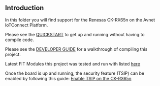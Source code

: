 ## Introduction
 In this folder you will find support for the Renesas CK-RX65n on the Avnet IoTConnect Platform.

 Please see the [QUICKSTART](https://github.com/avnet-iotconnect/avnet-iotconnect.github.io/blob/main/documentation/iotc-azurertos-sdk/samples/ck-rx65n/QUICKSTART.md) to get up and running without having to compile code.


 Please see the [DEVELOPER GUIDE](https://github.com/avnet-iotconnect/avnet-iotconnect.github.io/blob/main/documentation/iotc-azurertos-sdk/samples/ck-rx65n/DEVELOPER_GUIDE.md) for a walkthrough of compiling this project.

 Latest FIT Modules this project was tested and run with listed [here](FITModules_report.txt)

 Once the board is up and running, the security feature (TSIP) can be enabled by following this guide: [Enable TSIP on the CK-RX65n](https://github.com/avnet-iotconnect/avnet-iotconnect.github.io/blob/main/documentation/iotc-azurertos-sdk/samples/ck-rx65n/rx65n-tsip-security.md)
